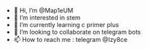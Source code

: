 - 👋 Hi, I’m @Map1eUM
- 👀 I’m interested in stem
- 🌱 I’m currently learning c primer plus
- 💞️ I’m looking to collaborate on telegram bots
- 📫 How to reach me : telegram @Izy8ce

<!---
Map1eUM/Map1eUM is a ✨ special ✨ repository because its `README.md` (this file) appears on your GitHub profile.
You can click the Preview link to take a look at your changes.
--->
